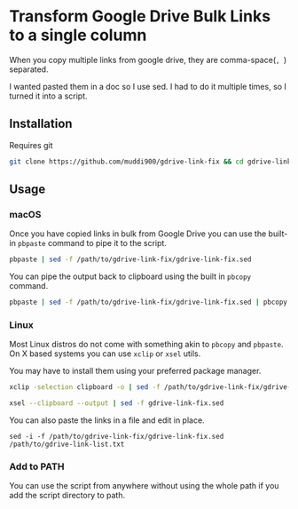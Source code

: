 # Transform Google Drive Bulk Links to a single column
When you copy multiple links from google drive, they are comma-space(`, `) separated.

I wanted pasted them in a doc so I use sed. I had to do it multiple times, so I turned it into a script.

## Installation

Requires git

```sh
git clone https://github.com/muddi900/gdrive-link-fix && cd gdrive-link-fix
```

## Usage

### macOS

Once you have copied links in bulk from Google Drive you can use the built-in `pbpaste` command to pipe it to the script.

```sh
pbpaste | sed -f /path/to/gdrive-link-fix/gdrive-link-fix.sed
```

You can pipe the output back to clipboard using the built in `pbcopy` command.

```sh
pbpaste | sed -f /path/to/gdrive-link-fix/gdrive-link-fix.sed | pbcopy
```

### Linux

Most Linux distros do not come with something akin to `pbcopy` and `pbpaste`. On X based systems you can use `xclip` or `xsel` utils.

You may have to install them using your preferred package manager.

```sh
xclip -selection clipboard -o | sed -f /path/to/gdrive-link-fix/gdrive-link-fix.sed
```

```sh
xsel --clipboard --output | sed -f gdrive-link-fix.sed
```

You can also paste the links in a file and edit in place.

```
sed -i -f /path/to/gdrive-link-fix/gdrive-link-fix.sed /path/to/gdrive-link-list.txt
```

### Add to PATH

You can use the script from anywhere without using the whole path if you add the script directory to path.






